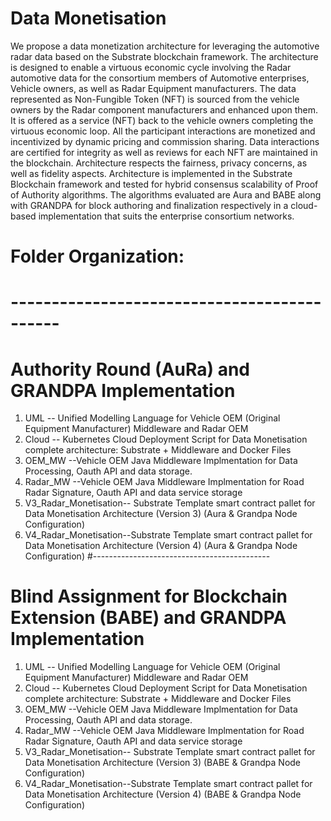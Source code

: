 # Data Monetisation
We propose a data monetization architecture for leveraging the automotive radar data based on the Substrate blockchain framework. The architecture is designed to enable a virtuous economic cycle involving the Radar automotive data for the consortium members of Automotive enterprises, Vehicle owners, as well as Radar Equipment manufacturers. The data represented as Non-Fungible Token (NFT) is sourced from the vehicle owners by the Radar component manufacturers and enhanced upon them. It is offered as a service (NFT) back to the vehicle owners completing the virtuous economic loop. All the participant interactions are monetized and incentivized by dynamic pricing and commission sharing. Data interactions are certified for integrity as well as reviews for each NFT are maintained in the blockchain. Architecture respects the fairness, privacy concerns, as well as fidelity aspects. Architecture is implemented in the Substrate Blockchain framework and tested for hybrid consensus scalability of Proof of Authority algorithms. The algorithms evaluated are Aura and BABE along with GRANDPA for block authoring and finalization respectively in a cloud-based implementation that suits the enterprise consortium networks.

# Folder Organization:
# --------------------------------------------
# Authority Round (AuRa) and GRANDPA Implementation
 1. UML -- Unified Modelling Language for Vehicle OEM (Original Equipment Manufacturer) Middleware and Radar OEM
 2. Cloud -- Kubernetes Cloud Deployment Script for Data Monetisation complete architecture: Substrate + Middleware and Docker Files
 3. OEM_MW --Vehicle OEM Java Middleware Implmentation for Data Processing, Oauth API and data storage.
 4. Radar_MW --Vehicle OEM Java Middleware Implmentation for Road Radar Signature, Oauth API and data service storage
 5. V3_Radar_Monetisation-- Substrate Template smart contract pallet for Data Monetisation Architecture (Version 3) (Aura & Grandpa Node Configuration)
 6. V4_Radar_Monetisation--Substrate Template smart contract pallet for Data Monetisation Architecture (Version 4) (Aura & Grandpa Node Configuration)
#--------------------------------------------
# Blind Assignment for Blockchain Extension (BABE) and GRANDPA Implementation
 1. UML -- Unified Modelling Language for Vehicle OEM (Original Equipment Manufacturer) Middleware and Radar OEM
 2. Cloud -- Kubernetes Cloud Deployment Script for Data Monetisation complete architecture: Substrate + Middleware and Docker Files
 3. OEM_MW --Vehicle OEM Java Middleware Implmentation for Data Processing, Oauth API and data storage.
 4. Radar_MW --Vehicle OEM Java Middleware Implmentation for Road Radar Signature, Oauth API and data service storage
 5. V3_Radar_Monetisation-- Substrate Template smart contract pallet for Data Monetisation Architecture (Version 3) (BABE & Grandpa Node Configuration)
 6. V4_Radar_Monetisation--Substrate Template smart contract pallet for Data Monetisation Architecture (Version 4) (BABE & Grandpa Node Configuration)
